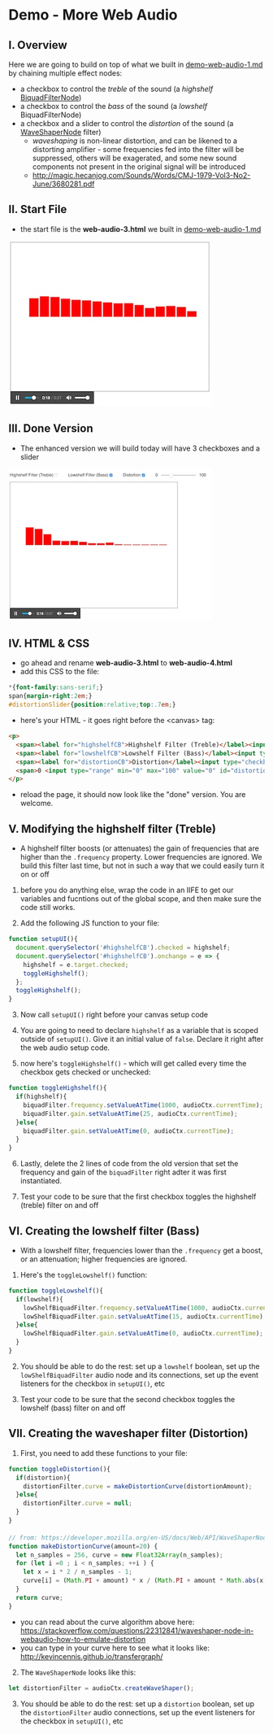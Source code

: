 # Demo - More Web Audio

## I. Overview
Here we are going to build on top of what we built in [demo-web-audio-1.md](./demo-web-audio-1.md) by chaining multiple effect nodes:
- a checkbox to control the *treble* of the sound (a *highshelf* [BiquadFilterNode](https://developer.mozilla.org/en-US/docs/Web/API/BiquadFilterNode))
- a checkbox to control the *bass* of the sound (a *lowshelf* BiquadFilterNode)
- a checkbox and a slider to control the *distortion* of the sound (a [WaveShaperNode](https://developer.mozilla.org/en-US/docs/Web/API/WaveShaperNode) filter)
  - *waveshaping* is non-linear distortion, and can be likened to a distorting amplifier - some frequencies fed into the filter will be suppressed, others will be exagerated, and some new sound components not present in the original signal will be introduced
  - http://magic.hecanjog.com/Sounds/Words/CMJ-1979-Vol3-No2-June/3680281.pdf


## II. Start File

- the start file is the **web-audio-3.html** we built in [demo-web-audio-1.md](./demo-web-audio-1.md)

![screenshot](./_images/web-audio-3.jpg)

## III. Done Version

- The enhanced version we will build today will have 3 checkboxes and a slider

![screenshot](./_images/web-audio-4.jpg)

## IV. HTML & CSS
 - go ahead and rename **web-audio-3.html** to **web-audio-4.html**
 - add this CSS to the file:
```css
*{font-family:sans-serif;}
span{margin-right:2em;}
#distortionSlider{position:relative;top:.7em;}
```

- here's your HTML - it goes right before the &lt;canvas> tag:

```html
<p>
  <span><label for="highshelfCB">Highshelf Filter (Treble)</label><input type="checkbox" id="highshelfCB"></span>
  <span><label for="lowshelfCB">Lowshelf Filter (Bass)</label><input type="checkbox" id="lowshelfCB"></span>
  <span><label for="distortionCB">Distortion</label><input type="checkbox" id="distortionCB"></span>
  <span>0 <input type="range" min="0" max="100" value="0" id="distortionSlider"> 100</span>
</p>
```

- reload the page, it should now look like the "done" version. You are welcome.

## V. Modifying the highshelf filter (Treble)

- A highshelf filter boosts (or attenuates) the gain of frequencies that are higher than the `.frequency` property. Lower frequencies are ignored. We build this filter last time, but not in such a way that we could easily turn it on or off

1. before you do anything else, wrap the code in an IIFE to get our variables and fucntions out of the global scope, and then make sure the code still works.

2. Add the following JS function to your file:

```js
function setupUI(){
  document.querySelector('#highshelfCB').checked = highshelf;
  document.querySelector('#highshelfCB').onchange = e => {
    highshelf = e.target.checked;
    toggleHighshelf();
  };
  toggleHighshelf();
}
```
3. Now call `setupUI()` right before your canvas setup code

4. You are going to need to declare `highshelf` as a variable that is scoped outside of `setupUI()`. Give it an initial value of `false`. Declare it right after the web audio setup code.

5. now here's `toggleHighshelf()` - which will get called every time the checkbox gets checked or unchecked:

```js
function toggleHighshelf(){
  if(highshelf){
    biquadFilter.frequency.setValueAtTime(1000, audioCtx.currentTime);
    biquadFilter.gain.setValueAtTime(25, audioCtx.currentTime);
  }else{
    biquadFilter.gain.setValueAtTime(0, audioCtx.currentTime);
  }
}
```

6. Lastly, delete the 2 lines of code from the old version that set the frequency and gain of the `biquadFilter` right adter it was first instantiated.

7. Test your code to be sure that the first checkbox toggles the highshelf (treble) filter on and off


## VI. Creating the lowshelf filter (Bass)
- With a lowshelf filter, frequencies lower than the `.frequency` get a boost, or an attenuation; higher frequencies are ignored.

1. Here's the `toggleLowshelf()` function:

```js
function toggleLowshelf(){
  if(lowshelf){
    lowShelfBiquadFilter.frequency.setValueAtTime(1000, audioCtx.currentTime);
    lowShelfBiquadFilter.gain.setValueAtTime(15, audioCtx.currentTime);
  }else{
    lowShelfBiquadFilter.gain.setValueAtTime(0, audioCtx.currentTime);
  }
}
```

2. You should be able to do the rest: set up a `lowshelf` boolean, set up the `lowShelfBiquadFilter` audio node and its connections, set up the event listeners for the checkbox in `setupUI()`, etc

3. Test your code to be sure that the second checkbox toggles the lowshelf (bass) filter on and off


## VII. Creating the waveshaper filter (Distortion)


1. First, you need to add these functions to your file:

```js
function toggleDistortion(){
  if(distortion){
    distortionFilter.curve = makeDistortionCurve(distortionAmount);
  }else{
    distortionFilter.curve = null;
  }
}

// from: https://developer.mozilla.org/en-US/docs/Web/API/WaveShaperNode
function makeDistortionCurve(amount=20) {
  let n_samples = 256, curve = new Float32Array(n_samples);
  for (let i =0 ; i < n_samples; ++i ) {
    let x = i * 2 / n_samples - 1;
    curve[i] = (Math.PI + amount) * x / (Math.PI + amount * Math.abs(x));
  }
  return curve;
}
```

- you can read about the curve algorithm above here: https://stackoverflow.com/questions/22312841/waveshaper-node-in-webaudio-how-to-emulate-distortion
- you can type in your curve here to see what it looks like: http://kevincennis.github.io/transfergraph/

2. The `WaveShaperNode` looks like this: 

```js
let distortionFilter = audioCtx.createWaveShaper();
```

3. You should be able to do the rest: set up a `distortion` boolean, set up the `distortionFilter` audio connections, set up the event listeners for the checkbox in `setupUI()`, etc
